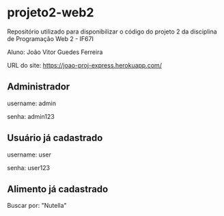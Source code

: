 # projeto2-web2
Repositório utilizado para disponibilizar o código do projeto 2 da disciplina de Programação Web 2 - IF67I  

Aluno: João Vitor Guedes Ferreira

URL do site: https://joao-proj-express.herokuapp.com/

## Administrador 
username: admin

senha: admin123

## Usuário já cadastrado
username: user

senha: user123

## Alimento já cadastrado
Buscar por: "Nutella"

